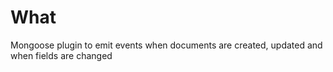 # What
Mongoose plugin to emit events when documents are created, updated and when fields are changed

